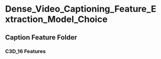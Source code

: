 # Dense_Video_Captioning_Feature_Extraction_Model_Choice
## Caption Feature Folder
### C3D_16 Features
